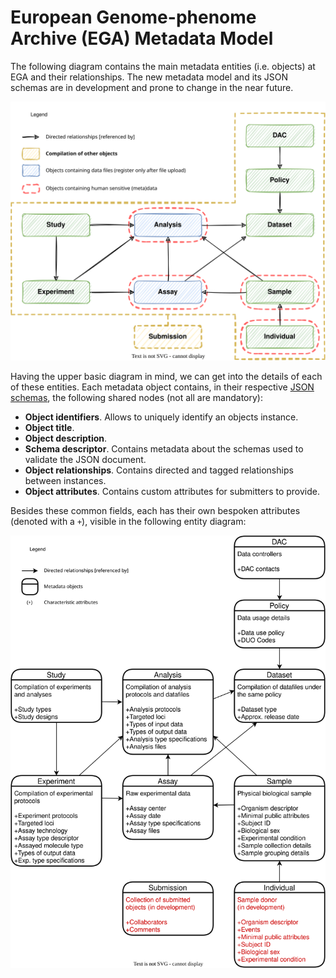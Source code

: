 # European Genome-phenome Archive (EGA) Metadata Model
The following diagram contains the main metadata entities (i.e. objects) at EGA and their relationships. The new metadata model and its JSON schemas are in development and prone to change in the near future.

![2022.03.28 - EGA Metadata Model 1](diagrams/20220328_EGA_Metadata_Model.drawio.svg)

Having the upper basic diagram in mind, we can get into the details of each of these entities. Each metadata object contains, in their respective [JSON schemas](../../schemas/), the following shared nodes (not all are mandatory):
* **Object identifiers**. Allows to uniquely identify an objects instance.
* **Object title**. 
* **Object description**.
* **Schema descriptor**. Contains metadata about the schemas used to validate the JSON document.
* **Object relationships**. Contains directed and tagged relationships between instances.
* **Object attributes**. Contains custom attributes for submitters to provide.

Besides these common fields, each has their own bespoken attributes (denoted with a ``+``), visible in the following entity diagram:

![2022.03.28 - EGA Metadata Model 2](diagrams/20220328_EGA_Metadata_Model2.drawio.svg)
